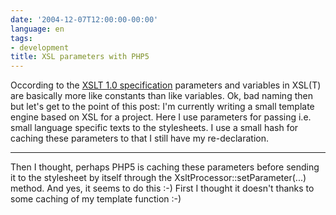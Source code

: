 ```yaml
---
date: '2004-12-07T12:00:00-00:00'
language: en
tags:
- development
title: XSL parameters with PHP5
---
```



Occording to the <a href="http://www.w3.org/TR/xslt#variable-values">XSLT 1.0 specification</a> parameters and variables in XSL(T) are basically more like constants than like variables. Ok, bad naming then but let's get to the point of this post: I'm currently writing a small template engine based on XSL for a project. Here I use parameters for passing i.e. small language specific texts to the stylesheets. I use a small hash for caching these parameters to that I still have my re-declaration. 

-------------------------------



Then I thought, perhaps PHP5 is caching these parameters before sending it to the stylesheet by itself through the XsltProcessor::setParameter(...) method. And yes, it seems to do this :-) First I thought it doesn't thanks to some caching of my template function :-)